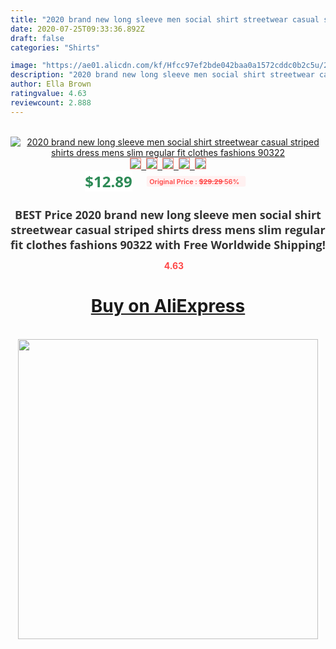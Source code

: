 ```yaml
---
title: "2020 brand new long sleeve men social shirt streetwear casual striped shirts dress mens slim regular fit clothes fashions 90322"
date: 2020-07-25T09:33:36.892Z
draft: false
categories: "Shirts"

image: "https://ae01.alicdn.com/kf/Hfcc97ef2bde042baa0a1572cddc0b2c5u/2020-brand-new-long-sleeve-men-social-shirt-streetwear-casual-striped-shirts-dress-mens-slim-regular.jpg"
description: "2020 brand new long sleeve men social shirt streetwear casual striped shirts dress mens slim regular fit clothes fashions 90322"
author: Ella Brown
ratingvalue: 4.63
reviewcount: 2.888
---
```

<br>
<div style="text-align: center;">
<a href="https://s.click.aliexpress.com/e/_Al1H3n" target="_blank" rel="nofollow noopener noreferrer"><img alt="2020 brand new long sleeve men social shirt streetwear casual striped shirts dress mens slim regular fit clothes fashions 90322" class="magnifier-image" src="https://ae01.alicdn.com/kf/Hfcc97ef2bde042baa0a1572cddc0b2c5u/2020-brand-new-long-sleeve-men-social-shirt-streetwear-casual-striped-shirts-dress-mens-slim-regular.jpg_640x640.jpg">
<br>
<img style="border:1px solid salmon" src="https://ae01.alicdn.com/kf/Hfcc97ef2bde042baa0a1572cddc0b2c5u/2020-brand-new-long-sleeve-men-social-shirt-streetwear-casual-striped-shirts-dress-mens-slim-regular.jpg_120x120.jpg">&nbsp;&nbsp;<img style="border:1px solid salmon" src="https://ae01.alicdn.com/kf/H339285fc08534dadbf114117ef8fe5adS/2020-brand-new-long-sleeve-men-social-shirt-streetwear-casual-striped-shirts-dress-mens-slim-regular.jpg_120x120.jpg">&nbsp;&nbsp;<img style="border:1px solid salmon" src="https://ae01.alicdn.com/kf/H63d597ab94394465ab8990cc96aadac08/2020-brand-new-long-sleeve-men-social-shirt-streetwear-casual-striped-shirts-dress-mens-slim-regular.jpg_120x120.jpg">&nbsp;&nbsp;<img style="border:1px solid salmon" src="https://ae01.alicdn.com/kf/H0c4da46e15a24b648285622d928e5e6cC/2020-brand-new-long-sleeve-men-social-shirt-streetwear-casual-striped-shirts-dress-mens-slim-regular.jpg_120x120.jpg">&nbsp;&nbsp;<img style="border:1px solid salmon" src="https://ae01.alicdn.com/kf/Hbf0012d9a9bb4278ba0f8b616f00bec19/2020-brand-new-long-sleeve-men-social-shirt-streetwear-casual-striped-shirts-dress-mens-slim-regular.jpg_120x120.jpg"></a></div><br0>
<div style="text-align: center;"><span style="background-color: white; border: 0px; box-sizing: border-box; color: seagreen; display: inline-block; font-family: &quot;open sans&quot; , &quot;arial&quot; , &quot;helvetica&quot; , sans-serif , &quot;heiti&quot;; font-size: 24px; font-stretch: inherit; font-weight: 700; line-height: inherit; margin: 0px 10px 0px 0px; padding: 0px; vertical-align: middle;">$12.89 </span>
<span style="background: rgb(255 , 241 , 241); border-radius: 3px; border: 0px; box-sizing: border-box; color: #ff4747; display: inline-block; font-family: inherit; font-size: 12px; font-stretch: inherit; font-style: inherit; font-variant: inherit; font-weight: 600; line-height: inherit; margin: 0px; padding: 2px 5px; transform: scale(0.9); vertical-align: middle;">Original Price : <b style="text-decoration: line-through;">$29.29 </b> 56%&nbsp;&nbsp;</span></div>
<h1 style="color: #333333; display: inline-block; font-family: &quot;open sans&quot; , &quot;arial&quot; , &quot;helvetica&quot; , sans-serif , &quot;heiti&quot;; font-size: 18px; font-stretch: inherit; font-weight: 700; text-align: center;">BEST Price 2020 brand new long sleeve men social shirt streetwear casual striped shirts dress mens slim regular fit clothes fashions 90322 with Free Worldwide Shipping!</h1>
<div style="color: #ff4747; text-align: center;">
<img src="https://4.bp.blogspot.com/-M0ZcTcb-5uY/XleCXlxnR4I/AAAAAAAAAEc/OrjgMkXV1oMQFaCRZj5HQwOCBcu3w1FegCPcBGAYYCw/s1600/star.png" style="height: 15px;">&nbsp;<b>4.63</b></div>
<div class="button_cont" align="center"><a class="buynow_a" href="https://s.click.aliexpress.com/e/_Al1H3n" target="_blank" rel="nofollow noopener noreferrer"><H1>Buy on AliExpress</H1></a></div><br>
<div class="separator" style="clear: both; text-align: center;">
<img src="https://lh3.googleusercontent.com/-pTy5HemUv9M/XlePHvY0dAI/AAAAAAAAAE4/0nX5iRUoIWY8eMW9Dpxeirr157OZliDIgCLcBGAsYHQ/s1600/badge.gif" width="480">
</div>
